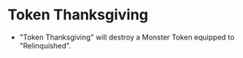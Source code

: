 # Token Thanksgiving

*   "Token Thanksgiving" will destroy a Monster Token equipped to "Relinquished".
